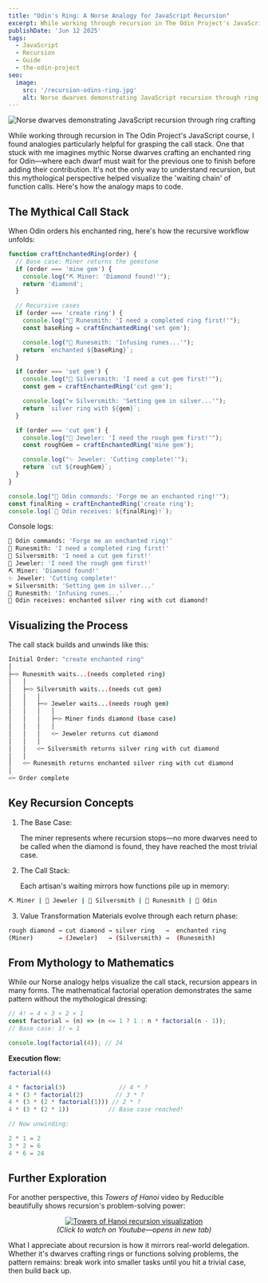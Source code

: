 ```yaml
---
title: "Odin's Ring: A Norse Analogy for JavaScript Recursion"
excerpt: While working through recursion in The Odin Project's JavaScript course, I found analogies particularly helpful for grasping the call stack. One that stuck with me imagines mythic Norse dwarves crafting an enchanted ring for Odin—where each artisan must wait for the previous one to finish before adding their contribution. It's not the only way to understand recursion, but this mythological perspective helped visualize the 'waiting chain' of function calls. Here's how the analogy maps to code.
publishDate: 'Jun 12 2025'
tags:
  - JavaScript
  - Recursion
  - Guide
  - the-odin-project
seo:
  image:
    src: '/recursion-odins-ring.jpg'
    alt: Norse dwarves demonstrating JavaScript recursion through ring crafting
---
```


![Norse dwarves demonstrating JavaScript recursion through ring crafting](/recursion-odins-ring.jpg)

While working through recursion in The Odin Project's JavaScript course, I found analogies particularly helpful for grasping the call stack. One that stuck with me imagines mythic Norse dwarves crafting an enchanted ring for Odin—where each dwarf must wait for the previous one to finish before adding their contribution. It's not the only way to understand recursion, but this mythological perspective helped visualize the 'waiting chain' of function calls. Here's how the analogy maps to code.

## The Mythical Call Stack

When Odin orders his enchanted ring, here's how the recursive workflow unfolds:

```javascript
function craftEnchantedRing(order) {
  // Base case: Miner returns the gemstone
  if (order === 'mine gem') {
    console.log("⛏️ Miner: 'Diamond found!'");
    return 'diamond';
  }

  // Recursive cases
  if (order === 'create ring') {
    console.log("🔮 Runesmith: 'I need a completed ring first!'");
    const baseRing = craftEnchantedRing('set gem');

    console.log("🔮 Runesmith: 'Infusing runes...'");
    return `enchanted ${baseRing}`;
  }

  if (order === 'set gem') {
    console.log("💍 Silversmith: 'I need a cut gem first!'");
    const gem = craftEnchantedRing('cut gem');

    console.log("⚒️ Silversmith: 'Setting gem in silver...'");
    return `silver ring with ${gem}`;
  }

  if (order === 'cut gem') {
    console.log("💎 Jeweler: 'I need the rough gem first!'");
    const roughGem = craftEnchantedRing('mine gem');

    console.log("✨ Jeweler: 'Cutting complete!'");
    return `cut ${roughGem}`;
  }
}

console.log("🏰 Odin commands: 'Forge me an enchanted ring!'");
const finalRing = craftEnchantedRing('create ring');
console.log(`🏰 Odin receives: ${finalRing}!`);
```

Console logs:

```bash
👑 Odin commands: 'Forge me an enchanted ring!'
🔮 Runesmith: 'I need a completed ring first!'
💍 Silversmith: 'I need a cut gem first!'
💎 Jeweler: 'I need the rough gem first!'
⛏️ Miner: 'Diamond found!'
✨ Jeweler: 'Cutting complete!'
⚒️ Silversmith: 'Setting gem in silver...'
🔮 Runesmith: 'Infusing runes...'
👑 Odin receives: enchanted silver ring with cut diamond!
```

## Visualizing the Process

The call stack builds and unwinds like this:

```bash
Initial Order: "create enchanted ring"
│
├─> Runesmith waits...(needs completed ring)
│   │
│   ├─> Silversmith waits...(needs cut gem)
│   │   │
│   │   ├─> Jeweler waits...(needs rough gem)
│   │   │   │
│   │   │   ├─> Miner finds diamond (base case)
│   │   │   │
│   │   │   <─ Jeweler returns cut diamond
│   │   │
│   │   <─ Silversmith returns silver ring with cut diamond
│   │
│   <─ Runesmith returns enchanted silver ring with cut diamond
│
<─ Order complete
```

## Key Recursion Concepts

1. The Base Case:

   The miner represents where recursion stops—no more dwarves need to be called when the diamond is found, they have reached the most trivial case.

2. The Call Stack:

   Each artisan's waiting mirrors how functions pile up in memory:

```bash
⛏️ Miner | 💎 Jeweler | 💍 Silversmith | 🔮 Runesmith | 👑 Odin
```

3. Value Transformation
   Materials evolve through each return phase:

```bash
rough diamond → cut diamond → silver ring   →  enchanted ring
(Miner)       → (Jeweler)   → (Silversmith) →  (Runesmith)
```

## From Mythology to Mathematics

While our Norse analogy helps visualize the call stack, recursion appears in many forms. The mathematical factorial operation demonstrates the same pattern without the mythological dressing:

```javascript
// 4! = 4 × 3 × 2 × 1
const factorial = (n) => (n <= 1 ? 1 : n * factorial(n - 1));
// Base case: 1! = 1

console.log(factorial(4)); // 24
```

**Execution flow:**

```javascript
factorial(4)

4 * factorial(3)               // 4 * ?
4 * (3 * factorial(2)         // 3 * ?
4 * (3 * (2 * factorial(1))) // 2 * ?
4 * (3 * (2 * 1))           // Base case reached!

// Now unwinding:

2 * 1 = 2
3 * 2 = 6
4 * 6 = 24
```

## Further Exploration

For another perspective, this _Towers of Hanoi_ video by Reducible beautifully shows recursion's problem-solving power:

<p align="center"> <a href="https://www.youtube.com/watch?v=rf6uf3jNjbo" target="_blank" rel="noopener noreferrer"> <img src="https://img.youtube.com/vi/rf6uf3jNjbo/0.jpg" alt="Towers of Hanoi recursion visualization"> </a> <br> <em>(Click to watch on Youtube—opens in new tab)</em></p>

What I appreciate about recursion is how it mirrors real-world delegation. Whether it's dwarves crafting rings or functions solving problems, the pattern remains: break work into smaller tasks until you hit a trivial case, then build back up.
